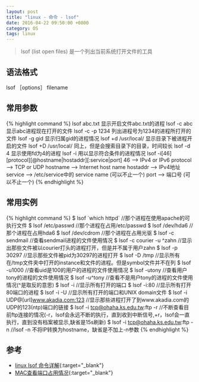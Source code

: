 ```yaml
---
layout: post
title: "linux - 命令 - lsof"
date: 2016-04-22 09:50:00 +0800
category: OS
tags: linux
---
```


> lsof (list open files) 是一个列出当前系统打开文件的工具

## 语法格式
  lsof ［options］ filename

## 常用参数

{% highlight command %}
  lsof abc.txt 显示开启文件abc.txt的进程
  lsof -c abc 显示abc进程现在打开的文件
  lsof -c -p 1234 列出进程号为1234的进程所打开的文件
  lsof -g gid 显示归属gid的进程情况
  lsof +d /usr/local/ 显示目录下被进程开启的文件
  lsof +D /usr/local/ 同上，但是会搜索目录下的目录，时间较长
  lsof -d 4 显示使用fd为4的进程
  lsof -i 用以显示符合条件的进程情况
  lsof -i[46] [protocol][@hostname|hostaddr][:service|port]
    46 --> IPv4 or IPv6
    protocol --> TCP or UDP
    hostname --> Internet host name
    hostaddr --> IPv4地址
    service --> /etc/service中的 service name (可以不止一个)
    port --> 端口号 (可以不止一个)
{% endhighlight %}

## 常用实例

{% highlight command %}
  $ lsof \`which httpd` //那个进程在使用apache的可执行文件
  $ lsof /etc/passwd //那个进程在占用/etc/passwd
  $ lsof /dev/hda6 //那个进程在占用hda6
  $ lsof /dev/cdrom //那个进程在占用光驱
  $ lsof -c sendmail //查看sendmail进程的文件使用情况
  $ lsof -c courier -u ^zahn //显示出那些文件被以courier打头的进程打开，但是并不属于用户zahn
  $ lsof -p 30297 //显示那些文件被pid为30297的进程打开
  $ lsof -D /tmp //显示所有在/tmp文件夹中打开的instance和文件的进程。但是symbol文件并不在列
  $ lsof -u1000 //查看uid是100的用户的进程的文件使用情况
  $ lsof -utony //查看用户tony的进程的文件使用情况
  $ lsof -u^tony //查看不是用户tony的进程的文件使用情况(^是取反的意思)
  $ lsof -i //显示所有打开的端口
  $ lsof -i:80 //显示所有打开80端口的进程
  $ lsof -i -U //显示所有打开的端口和UNIX domain文件
  $ lsof -i UDP@[url]www.akadia.com:123 //显示那些进程打开了到www.akadia.com的UDP的123(ntp)端口的链接
  $ lsof -i tcp@ohaha.ks.edu.tw:ftp -r //不断查看目前ftp连接的情况(-r，lsof会永远不断的执行，直到收到中断信号,+r，lsof会一直执行，直到没有档案被显示,缺省是15s刷新)
  $ lsof -i tcp@ohaha.ks.edu.tw:ftp -n //lsof -n 不将IP转换为hostname，缺省是不加上-n参数
{% endhighlight %}


## 参考
* [linux lsof 命令详解](http://www.cnblogs.com/ggjucheng/archive/2012/01/08/2316599.html){:target="_blank"}
* [MAC查看端口占用情况](http://www.cnblogs.com/edgarli/p/4131682.html){:target="_blank"}